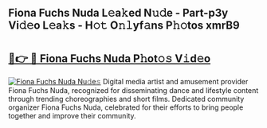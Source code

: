 ## Fiona Fuchs Nuda L𝚎a𝚔ed N𝚞𝚍e - Part-p3y Vi𝚍𝚎o L𝚎a𝚔s - H𝚘𝚝 O𝚗𝚕yf𝚊ns P𝚑𝚘tos xmrB9

# <h2><a href="http://kf0rusr.oniu.top/?m=Fiona+Fuchs+Nuda">🔗👉 🔴 Fiona Fuchs Nuda P𝚑ot𝚘𝚜 V𝚒d𝚎o</a></h2>

[![Fiona Fuchs Nuda Nu𝚍e𝚜](https://i.imgur.com/0qMVB7G.gif)](http://kf0rusr.oniu.top/?m=Fiona+Fuchs+Nuda)
Digital media artist and amusement provider Fiona Fuchs Nuda, recognized for disseminating dance and lifestyle content through trending choreographies and short films. Dedicated community organizer Fiona Fuchs Nuda, celebrated for their efforts to bring people together and improve their community.  
